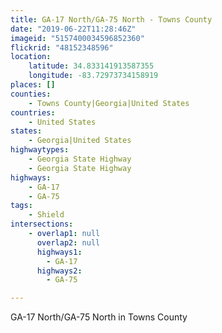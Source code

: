 ```yaml
---
title: GA-17 North/GA-75 North - Towns County
date: "2019-06-22T11:28:46Z"
imageid: "5157400034596852360"
flickrid: "48152348596"
location:
    latitude: 34.833141913587355
    longitude: -83.72973734158919
places: []
counties:
    - Towns County|Georgia|United States
countries:
    - United States
states:
    - Georgia|United States
highwaytypes:
    - Georgia State Highway
    - Georgia State Highway
highways:
    - GA-17
    - GA-75
tags:
    - Shield
intersections:
    - overlap1: null
      overlap2: null
      highways1:
        - GA-17
      highways2:
        - GA-75

---
```

GA-17 North/GA-75 North in Towns County